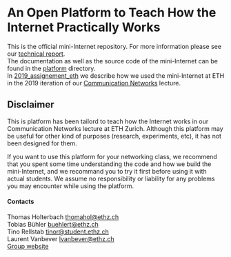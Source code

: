 # An Open Platform to Teach How the Internet Practically Works

This is the official mini-Internet repository. For more information please see our [technical report]( https://arxiv.org/pdf/1912.02031.pdf).\
The documentation as well as the source code of the mini-Internet can be found in the [platform](platform) directory. \
In [2019_assignement_eth](2019_assignement_eth) we describe how we used the mini-Internet at ETH in the 2019 iteration of our [Communication Networks](https://comm-net.ethz.ch/) lecture.

## Disclaimer

This is platform has been tailord to teach how the Internet works in our Communication Networks lecture at ETH Zurich. Although this platform may be useful for other kind of purposes (research, experiments, etc), it has not been designed for them.

If you want to use this platform for your networking class, we recommend that you spent some time understanding the code and how we build the mini-Internet, and we recommand you to try it first before using it with actual students.
We assume no responsibility or liability for any problems you may encounter while using the platform.

#### Contacts

Thomas Holterbach <thomahol@ethz.ch> \
Tobias Bühler <buehlert@ethz.ch> \
Tino Rellstab <tinor@student.ethz.ch> \
Laurent Vanbever <lvanbever@ethz.ch> \
[Group website](https://nsg.ee.ethz.ch/home/)
